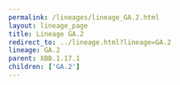 ```yaml
---
permalink: /lineages/lineage_GA.2.html
layout: lineage_page
title: Lineage GA.2
redirect_to: ../lineage.html?lineage=GA.2
lineage: GA.2
parent: XBB.1.17.1
children: ['GA.2']
---
```

